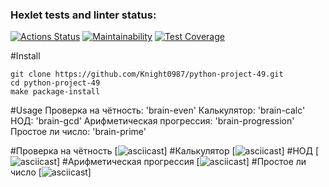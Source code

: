 ### Hexlet tests and linter status:
[![Actions Status](https://github.com/Knight0987/python-project-49/actions/workflows/hexlet-check.yml/badge.svg)](https://github.com/Knight0987/python-project-49/actions)
[![Maintainability](https://api.codeclimate.com/v1/badges/57c8cbb6e75b64616df3/maintainability)](https://codeclimate.com/github/Knight0987/python-project-49/maintainability)
[![Test Coverage](https://api.codeclimate.com/v1/badges/57c8cbb6e75b64616df3/test_coverage)](https://codeclimate.com/github/Knight0987/python-project-49/test_coverage)


#Install

    git clone https://github.com/Knight0987/python-project-49.git
    cd python-project-49
    make package-install

#Usage
    Проверка на чётность: 'brain-even'
    Калькулятор: 'brain-calc'
    НОД: 'brain-gcd'
    Арифметическая прогрессия: 'brain-progression'
    Простое ли число: 'brain-prime'
    
#Проверка на чётность
    [![asciicast](https://asciinema.org/a/Zxlh15sx8e1HKpThgfp9GhHzF)]
#Калькулятор
    [![asciicast](https://asciinema.org/a/8jW29zg3z7Si5pG0vyauw4hkJ)]
#НОД
    [![asciicast](https://asciinema.org/a/FhMJvJAGGV373alDZh06lybmc)]
#Арифметическая прогрессия
    [![asciicast](https://asciinema.org/a/olNqrJ2GMWb8ac7cHqqlO7XDD)]
#Простое ли число
    [![asciicast](https://asciinema.org/a/BSN33FVxqKQpxjy09n0CUGnl1)]
